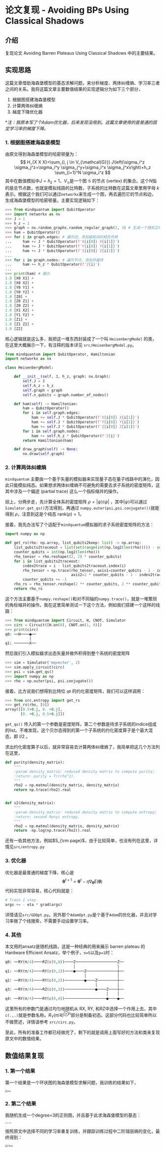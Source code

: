 # 论文复现 -  Avoiding BPs Using Classical Shadows

## 介绍
复现论文 Avoiding Barren Plateaus Using Classical Shadows 中的主要结果。

## 实现思路

这篇文章借助海森堡模型的基态求解问题，来分析梯度、两体纠缠熵、学习率三者之间的关系。我将这篇文章主要数值结果的实现逻辑分为如下三个部分，

1. 根据图搭建海森堡模型
2. 计算两体纠缠熵
3. 梯度下降优化器

**注：我原本写了个Adam优化器，后来发现没用到。这篇文章使用的是普通的固定学习率的梯度下降。*

### 1. 根据图搭建海森堡模型
由原文得到海森堡模型的哈密顿量为：
$$
H_{X X X}=\sum_{i, j \in V_{\mathcal{G}}} J\left(\sigma_i^z \sigma_j^z+\sigma_i^y \sigma_j^y+\sigma_i^x \sigma_j^x\right)+h_z \sum_{i=1}^N \sigma_i^z
$$
其中在数值模拟中$J=h_z=1$，$V_{\mathcal{G}}$是一个图 $\mathcal{G}$ 的节点 (vertex) 的集合。这个$N$指的是总节点数，也就是模拟线路的比特数，子系统的比特数在这篇文章里用字母 $k$ 表示。根据这个我们可以通过```networkx```来生成一个图，再去遍历它的节点和边，生成海森堡模型的哈密顿量。主要实现逻辑如下：
```python
>>> from mindquantum import QubitOperator
>>> import networkx as nx
>>> J = 1
>>> h_z = 1
>>> graph = nx.random_graphs.random_regular_graph(2, 3) # 生成一个随机正则图
>>> ham = QubitOperator()
>>> for i in graph.edges: # 遍历边，添加磁矩间的相互作用
...     ham += J * QubitOperator(f'X{i[0]} X{i[1]}')
...     ham += J * QubitOperator(f'Y{i[0]} Y{i[1]}')
...     ham += J * QubitOperator(f'Z{i[0]} Z{i[1]}')
... 
>>> for i in graph.nodes: # 遍历节点，添加外磁场
...     ham += h_z * QubitOperator(f'Z{i}')
... 
>>> print(ham) # 展示
1.0 [X0 X1] +
1.0 [X0 X2] +
1.0 [Y0 Y1] +
1.0 [Y0 Y2] +
1.0 [Z0] +
1.0 [Z0 Z1] +
1.0 [Z0 Z2] +
1.0 [X1 X2] +
1.0 [Y1 Y2] +
1.0 [Z1] +
1.0 [Z1 Z2] +
1.0 [Z2]
```

核心逻辑就是这么多，我把这一堆东西封装成了一个叫 ```HeisenbergModel``` 的类，在这里大概展示一下，有注释的版本详见 ```src/HeisenbergModel.py```。

```python
from mindquantum import QubitOperator, Hamiltonian
import networkx as nx

class HeisenbergModel:

    def __init__(self, J, h_z, graph: nx.Graph):
        self.J = J
        self.h_z = h_z
        self.graph = graph
        self.n_qubits = graph.number_of_nodes()

    def ham(self) -> Hamiltonian:
        ham = QubitOperator()
        for i in self.graph.edges:
            ham += self.J * QubitOperator(f'X{i[0]} X{i[1]}')
            ham += self.J * QubitOperator(f'Y{i[0]} Y{i[1]}')
            ham += self.J * QubitOperator(f'Z{i[0]} Z{i[1]}')
        for i in self.graph.nodes:
            ham += self.h_z * QubitOperator(f'Z{i}')
        return Hamiltonian(ham)

    def draw_graph(self) -> None:
        nx.draw(self.graph)
```

### 2. 计算两体纠缠熵

```mindquantum``` 主要由一个基于矢量的模拟器来实现量子态在量子线路中的演化，因此只能模拟纯态。如果想求两体纠缠熵不可避免的需要去求子系统的密度矩阵，这其中涉及一个偏迹 (partial trace) 这么一个指标缩并的操作。

综上，分两步走，先计算全体系的密度矩阵 $\rho=|\psi\rangle\langle\psi|$ ，其中$|\psi\rangle$可以通过 ```Simulator.get_qs()```方法得到，再通过 ```numpy.outer(psi,psi.conjugate())```就能得到 $\rho$，注意到这是个纯态 $\mathrm{rank}(\rho)=1$。

接着，我先办法写了个适配于```mindquantum```模拟器的求子系统密度矩阵的方法：

```python
import numpy as np

def get_rs(rho: np.array, list_qubits2keep: list) -> np.array:
    list_qubits2traceout = list(set(range(int(np.log2(len(rho))))) - set(list_qubits2keep))
    counter_qubits = int(np.log2(len(rho)))
    rho_tensor = rho.reshape((2, 2) * counter_qubits)
    for i in list_qubits2traceout:
        index2trace = i - list_qubits2traceout.index(i)
        rho_tensor = np.trace(rho_tensor, axis1=counter_qubits - 1 - index2trace,
                              axis2=2 * counter_qubits - 1 - index2trace)
        counter_qubits += -1
    rho_rs = rho_tensor.reshape(2 ** counter_qubits, 2 ** counter_qubits)
    return rho_rs
```

这个方法主要基于```numpy.reshape()```和对不同轴的```numpy.trace()```，就是一堆繁琐的角标缩并的操作。我在这里简单测试一下这个方法，例如我们搭建一个这样的线路：
```python
>>> from mindquantum import Circuit, H, CNOT, Simulator
>>> circ = Circuit([H.on(0), CNOT.on(1, 0)])
>>> print(circ)
q0: ──H────●──
           │  
q1: ───────X──
```
然后我们引入模拟器求出态矢量并做外积得到整个系统的密度矩阵
```python
>>> sim = Simulator('mqvector', 2)
>>> sim.apply_circuit(circ)
>>> psi = sim.get_qs()
>>> import numpy as np
>>> rho = np.outer(psi, psi.conjugate())
```
接着，比方说我们想得到比特位 ```q0``` 的约化密度矩阵，我们可以这样调用：
```python
>>> from src.entropy import get_rs
>>> get_rs(rho, [0])
array([[0.5+0.j, 0. +0.j],
       [0. +0.j, 0.5+0.j]])
```
```get_qs()``` 传入的第一个参数是密度矩阵，第二个参数是待求子系统的indice组成的list。不难发现，这个贝尔态得到的第一个子系统的约化密度算子是个最大混态，即 $I/2$ 。

求出约化密度算子以后，就非常容易去计算两体纠缠熵了，我简单把这几个方法列在这里，

```python
def purity(density_matrix):
    """
    :param density_matrix: reduced density matrix to compute purity;
    :return: purity = Tr(rho^2).
    """
    rho2 = np.matmul(density_matrix, density_matrix)
    return np.trace(rho2).real


def s2(density_matrix):
    """
    :param density_matrix: reduced density matrix to compute entropy;
    :return: second Renyi entropy.
    """
    rho2 = np.matmul(density_matrix, density_matrix)
    return -np.log(np.trace(rho2)).real
```
还有一些其他方法，例如$S_{\rm page}$，由于比较简单，也没有列在这里，详情见```src/entropy.py```
### 3. 优化器

优化器是最普通的梯度下降，核心是
$$
\boldsymbol{\theta}^{t+1}=\boldsymbol{\theta}^t-\eta \nabla_{\boldsymbol{\theta}} E(\boldsymbol{\theta})
$$
代码实现非常容易，核心代码就是：
```python
# Train 1 step.
args += - eta * grad(args)
```
详情请见```src/GDOpt.py```。另外那个```AdamOpt.py```是个基于```Adam```的优化器，并且对学习率做了个线搜索，不需要手动设置学习率。

### 4. 其他

本文用的ansatz是随机线路，这是一种经典的用来展示 barren plateau 的 Hardware Efficient Ansatz，举个例子，```n=5```以及```p=1```时：
```python
q0: ──RY(π/4)────RZ(c(0,0))────Z───────────────────Z──
                               │                   │
q1: ──RY(π/4)────RY(c(0,1))────●────Z──────────────┼──
                                    │              │
q2: ──RY(π/4)────RY(c(0,2))─────────●────Z─────────┼──
                                         │         │
q3: ──RY(π/4)────RZ(c(0,3))──────────────●────Z────┼──
                                              │    │
q4: ──RY(π/4)────RY(c(0,4))───────────────────●────●──
```

这里所有的参数门是通过均匀地随机从 RX, RY, 和RZ中选择一个作用上去，其中```c(.,.)```就是参数名称。$R_Y(\pi/4)^{\otimes n}$部分是制备初态。这部分代码也比较简单所以不做赘述，详情请参考 ```src/circ.py```。

至此，所有的准备工作都已经做完了，剩下的就是调用上面写好的方法和类来复现原文中的数值结果。

## 数值结果复现
### 1. 第一个结果

第一个结果是一个环状图的海森堡模型求解问题，我训练的结果如下，

<img src="images\n10-p100.svg" alt="res" style="zoom:50%">

### 2. 第二个结果
我随机生成一个degree=3的正则图，并且基于此求海森堡模型的基态：

<img src="images\graph-r3.svg" alt="vertex-graph" style="zoom:20%">

按照原文中选择不同的学习率重复训练，并跟踪训练过程中二阶瑞丽熵的变化，最终得到：

<img src="images\n10-p100-r3.svg" alt="r3res" style="zoom:50%">